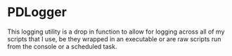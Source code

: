 # PDLogger

This logging utility is a drop in function to allow for logging across all of my scripts that I use, be they wrapped in an executable or are raw scripts run from the console or a scheduled task.
